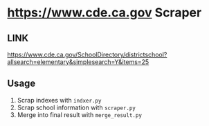 # <https://www.cde.ca.gov> Scraper

## LINK

<https://www.cde.ca.gov/SchoolDirectory/districtschool?allsearch=elementary&simplesearch=Y&items=25>

## Usage

1. Scrap indexes with `indxer.py`
2. Scrap school information with `scraper.py`
3. Merge into final result with `merge_result.py`
